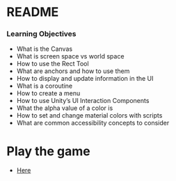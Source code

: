 #   README
### Learning Objectives
  - What is the Canvas
  - What is screen space vs world space
  - How to use the Rect Tool
  - What are anchors and how to use them
  - How to display and update information in the UI
  - What is a coroutine
  - How to create a menu
  - How to use Unity’s UI Interaction Components
  - What the alpha value of a color is
  - How to set and change material colors with scripts
  - What are common accessibility concepts to consider
# Play the game
- [Here](https://a-la-fresh.itch.io/maze)